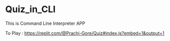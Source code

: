 # Quiz_in_CLI
This is Command Line Interpreter APP 

To Play : https://replit.com/@Prachi-Gore/Quiz#index.js?embed=1&output=1

